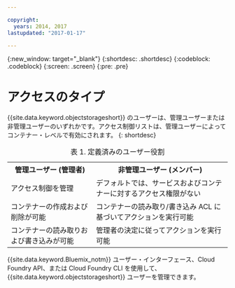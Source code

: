 ```yaml
---

copyright:
  years: 2014, 2017
lastupdated: "2017-01-17"

---
```

{:new_window: target="_blank"}
{:shortdesc: .shortdesc}
{:codeblock: .codeblock}
{:screen: .screen}
{:pre: .pre}


# アクセスのタイプ 

{{site.data.keyword.objectstorageshort}} のユーザーは、管理ユーザーまたは非管理ユーザーのいずれかです。アクセス制御リストは、管理ユーザーによってコンテナー・レベルで有効にされます。
{: shortdesc}

<table>
<caption> 表 1. 定義済みのユーザー役割</caption>
  <tr>
    <th> 管理ユーザー (管理者) </th>
    <th> 非管理ユーザー (メンバー) </th>
  </tr>
  <tr>
    <td> アクセス制御を管理 </td>
    <td> デフォルトでは、サービスおよびコンテナーに対するアクセス権限がない </td>
  </tr>
  <tr>
    <td> コンテナーの作成および削除が可能 </td>
    <td> コンテナーの読み取り/書き込み ACL に基づいてアクションを実行可能 </td>
  </tr>
  <tr>
    <td> コンテナーの読み取りおよび書き込みが可能 </td>
    <td> 管理者の決定に従ってアクションを実行可能 </td>
  </tr>
</table>


{{site.data.keyword.Bluemix_notm}} ユーザー・インターフェース、Cloud Foundry API、または Cloud Foundry CLI を使用して、{{site.data.keyword.objectstorageshort}} ユーザーを管理できます。
